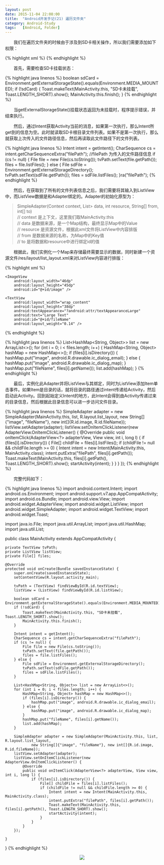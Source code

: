 ```yaml
---
layout: post
date: 2015-11-04 22:08:00
title:  "Android开发手记(21) 遍历文件夹"
category: Android-Study
tags:   [Android, Folder]
---
```

 
　　我们在遍历文件夹的时候由于涉及到SD卡相关操作，所以我们需要添加如下权限：

{% highlight xml %}
<uses-permission android:name="android.permission.WRITE_EXTERNAL_STORAGE"/>
<uses-permission android:name="android.permission.MOUNT_UNMOUNT_FILESYSTEMS"/>
{% endhighlight %}

　　首先，需要检查SD卡挂载状态：

{% highlight java linenos %}
boolean sdCard = Environment.getExternalStorageState().equals(Environment.MEDIA_MOUNTED);
    if (!sdCard) {
        Toast.makeText(MainActivity.this, "SD卡未挂载", Toast.LENGTH_SHORT).show();
        MainActivity.this.finish();
    }
{% endhighlight %}

　　当getExternalStorageState()挂载状态返回为未挂载时，程序提示错误，并结束执行。

　　然后，通过Intent获取Activity当前的消息，如果第一次执行，那么Intent所get到的信息为空。此时就读取SD卡根目录文件列表。如果不是第一次执行，那么就获取上次传入的文件路径信息，然后再读取此文件路径下的文件列表。


{% highlight java linenos %}
Intent intent = getIntent();
CharSequence cs = intent.getCharSequenceExtra("filePath"); //filePath 为传入的文件路径信息
if (cs != null) {
     File file = new File(cs.toString());
     tvPath.setText(file.getPath());
     files = file.listFiles();
} else {
     File sdFile = Environment.getExternalStorageDirectory();
     tvPath.setText(sdFile.getPath());
     files = sdFile.listFiles();
}ra("filePath");
{% endhighlight %}

　　然后，在获取到了所有的文件列表信息之后，我们需要将其输入到ListView中，而ListView数据是和Adapter绑定的。Adapter的初始化原型为：


> SimpleAdapter(Context context, List<? extends Map<String, ?>> data, int resource, String[] from, int[] to)  
> // context 是上下文，这里我们取MainActivity.this  
> // data 是数据来源，是一个Map结构，最终显示Map中的Value  
> // resource 是资源文件，根据此xml文件将ListView中内容排版  
> // from 是数据来源的名称，为Map中的Key值  
> // to 是将数据和resource中进行绑定id的值  

　　根据此，我们实例化一个Map来存储最终需要显示的数据，同时新建一个资源文件/res/layout/list_layout.xml来对ListView内容进行排版：

{% highlight xml %}
<?xml version="1.0" encoding="utf-8"?>
<LinearLayout xmlns:android="http://schemas.android.com/apk/res/android"
    android:orientation="horizontal" android:layout_width="match_parent"
    android:layout_height="match_parent"
    android:weightSum="1">
 
    <ImageView
        android:layout_width="46dp"
        android:layout_height="45dp"
        android:id="@+id/image" />
 
    <TextView
        android:layout_width="wrap_content"
        android:layout_height="38dp"
        android:textAppearance="?android:attr/textAppearanceLarge"
        android:text="Large Text"
        android:id="@+id/fileName"
        android:layout_weight="0.14" />
</LinearLayout>
{% endhighlight %}

{% highlight java linenos %}
List<HashMap<String, Object>> list = new ArrayList<>();
    for (int i = 0; i < files.length; i++) {
        HashMap<String, Object> hashMap = new HashMap<>();
        if (files[i].isDirectory()) {
            hashMap.put("image", android.R.drawable.ic_dialog_email);
        } else {
            hashMap.put("image", android.R.drawable.ic_dialog_map);
        }
        hashMap.put("fileName", files[i].getName());
        list.add(hashMap);
    }
{% endhighlight %}

　　最后，实例化此Adapter并将ListView与其绑定，同时为ListView添加Item单击事件。如果Item是目录的话，就将目录的路径通过intent传递给Activity，然后启动此Activity。回到起始定义Intent的地方，此Intent会得到由Activity传递过来的目录信息，然后根据此目录信息可以进一步访问文件目录。

{% highlight java linenos %}
SimpleAdapter adapter = new SimpleAdapter(MainActivity.this, list, R.layout.list_layout,
        new String[]{"image", "fileName"}, new int[]{R.id.image, R.id.fileName});
listView.setAdapter(adapter);
listView.setOnItemClickListener(new AdapterView.OnItemClickListener() {
    @Override
    public void onItemClick(AdapterView<?> adapterView, View view, int i, long l) {
        if (files[i].isDirectory()) {
            File[] childFile = files[i].listFiles();
            if (childFile != null && childFile.length >= 0) {
                Intent intent = new Intent(MainActivity.this, MainActivity.class);
                intent.putExtra("filePath", files[i].getPath());
                Toast.makeText(MainActivity.this, files[i].getPath(), Toast.LENGTH_SHORT).show();
                startActivity(intent);
            }
        }
    }
});
{% endhighlight %}

　　完整代码如下：

{% highlight java linenos %}
import android.content.Intent;
import android.os.Environment;
import android.support.v7.app.AppCompatActivity;
import android.os.Bundle;
import android.view.View;
import android.widget.AdapterView;
import android.widget.ListView;
import android.widget.SimpleAdapter;
import android.widget.TextView;
import android.widget.Toast;
 
import java.io.File;
import java.util.ArrayList;
import java.util.HashMap;
import java.util.List;
 
public class MainActivity extends AppCompatActivity {
 
    private TextView tvPath;
    private ListView listView;
    private File[] files;
 
    @Override
    protected void onCreate(Bundle savedInstanceState) {
        super.onCreate(savedInstanceState);
        setContentView(R.layout.activity_main);
 
        tvPath = (TextView) findViewById(R.id.textView);
        listView = (ListView) findViewById(R.id.listView);
 
        boolean sdCard = Environment.getExternalStorageState().equals(Environment.MEDIA_MOUNTED);
        if (!sdCard) {
            Toast.makeText(MainActivity.this, "SD卡未挂载", Toast.LENGTH_SHORT).show();
            MainActivity.this.finish();
        }
 
        Intent intent = getIntent();
        CharSequence cs = intent.getCharSequenceExtra("filePath");
        if (cs != null) {
            File file = new File(cs.toString());
            tvPath.setText(file.getPath());
            files = file.listFiles();
        } else {
            File sdFile = Environment.getExternalStorageDirectory();
            tvPath.setText(sdFile.getPath());
            files = sdFile.listFiles();
        }
 
        List<HashMap<String, Object>> list = new ArrayList<>();
        for (int i = 0; i < files.length; i++) {
            HashMap<String, Object> hashMap = new HashMap<>();
            if (files[i].isDirectory()) {
                hashMap.put("image", android.R.drawable.ic_dialog_email);
            } else {
                hashMap.put("image", android.R.drawable.ic_dialog_map);
            }
            hashMap.put("fileName", files[i].getName());
            list.add(hashMap);
        }
 
        SimpleAdapter adapter = new SimpleAdapter(MainActivity.this, list, R.layout.list_layout,
                new String[]{"image", "fileName"}, new int[]{R.id.image, R.id.fileName});
        listView.setAdapter(adapter);
        listView.setOnItemClickListener(new AdapterView.OnItemClickListener() {
            @Override
            public void onItemClick(AdapterView<?> adapterView, View view, int i, long l) {
                if (files[i].isDirectory()) {
                    File[] childFile = files[i].listFiles();
                    if (childFile != null && childFile.length >= 0) {
                        Intent intent = new Intent(MainActivity.this, MainActivity.class);
                        intent.putExtra("filePath", files[i].getPath());
                        Toast.makeText(MainActivity.this, files[i].getPath(), Toast.LENGTH_SHORT).show();
                        startActivity(intent);
                    }
                }
            }
        });
 
    }
 
}
{% endhighlight %}

<div style="text-align: center">
<img src="{{ site.url }}/images/201511/2015110404.png"/> 
</div>




